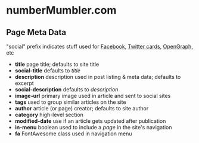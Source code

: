# numberMumbler.com

## Page Meta Data
"social" prefix indicates stuff used for [Facebook](https://developers.facebook.com/docs/sharing/webmasters#markup), [Twitter cards](https://dev.twitter.com/cards/overview), [OpenGraph](http://opengraphprotocol.org/), etc 

- **title** page title; defaults to site title
- **social-title** defaults to _title_
- **description** description used in post listing & meta data; defaults to excerpt
- **social-description** defaults to _description_
- **image-url** primary image used in article and sent to social sites
- **tags** used to group similar articles on the site
- **author** article (or page) creator; defaults to site author
- **category** high-level section
- **modified-date** use if an article gets updated after publication
- **in-menu** boolean used to include a _page_ in the site's navigation
- **fa** FontAwesome class used in navigation menu
